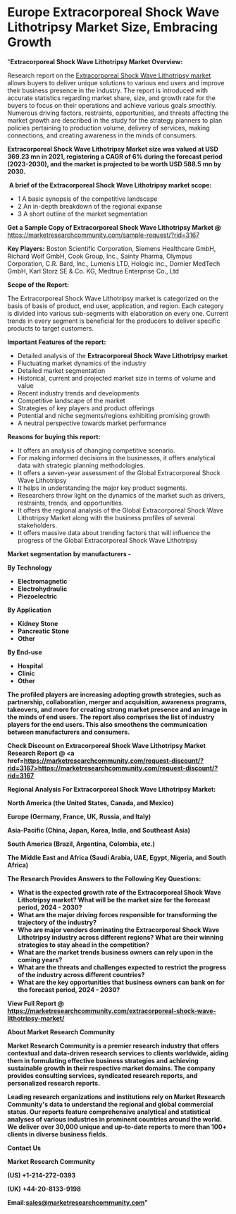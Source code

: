 # Europe Extracorporeal Shock Wave Lithotripsy Market Size, Embracing Growth
"<strong>Extracorporeal Shock Wave Lithotripsy Market Overview:</strong>

Research report on the <a href=https://marketresearchcommunity.com/extracorporeal-shock-wave-lithotripsy-market/>Extracorporeal Shock Wave Lithotripsy market</a> allows buyers to deliver unique solutions to various end users and improve their business presence in the industry. The report is introduced with accurate statistics regarding market share, size, and growth rate for the buyers to focus on their operations and achieve various goals smoothly. Numerous driving factors, restraints, opportunities, and threats affecting the market growth are described in the study for the strategy planners to plan policies pertaining to production volume, delivery of services, making connections, and creating awareness in the minds of consumers.

<strong>Extracorporeal Shock Wave Lithotripsy Market size was valued at USD 369.23 mn in 2021, registering a CAGR of 6% during the forecast period (2023-2030), and the market is projected to be worth USD 588.5 mn by 2030.</strong>

 <Strong>A brief of the Extracorporeal Shock Wave Lithotripsy market scope:</Strong>
<ul>
 <li>1  A basic synopsis of the competitive landscape</li>
 <li>2  An in-depth breakdown of the regional expanse</li>
 <li>3  A short outline of the market segmentation</li>
</ul>
<strong>Get a Sample Copy of Extracorporeal Shock Wave Lithotripsy Market @ </b></strong><a href=https://marketresearchcommunity.com/sample-request/?rid=3167><u>https://marketresearchcommunity.com/sample-request/?rid=3167</u></a>

<strong>Key Players:</strong> 
Boston Scientific Corporation, Siemens Healthcare GmbH, Richard Wolf GmbH, Cook Group, Inc., Sainty Pharma, Olympus Corporation, C.R. Bard, Inc., Lumenis LTD, Hologic Inc., Dornier MedTech GmbH, Karl Storz SE &amp; Co. KG, Medtrue Enterprise Co., Ltd

<strong>Scope of the Report:</strong>

The Extracorporeal Shock Wave Lithotripsy market is categorized on the basis of basis of product, end user, application, and region. Each category is divided into various sub-segments with elaboration on every one. Current trends in every segment is beneficial for the producers to deliver specific products to target customers.

<strong><b>Important Features of the report:</b></strong>
<ul>
  <li>Detailed analysis of the <strong><b>Extracorporeal Shock Wave Lithotripsy </b></strong><strong><b>market</b></strong></li>
  <li>Fluctuating market dynamics of the industry</li>
  <li>Detailed market segmentation</li>
  <li>Historical, current and projected market size in terms of volume and value</li>
  <li>Recent industry trends and developments</li>
  <li>Competitive landscape of the market</li>
  <li>Strategies of key players and product offerings</li>
  <li>Potential and niche segments/regions exhibiting promising growth</li>
  <li>A neutral perspective towards market performance</li>
</ul>
<strong><b>Reasons for buying this report:</b></strong>
<ul>
  <li>It offers an analysis of changing competitive scenario.</li>
  <li>For making informed decisions in the businesses, it offers analytical data with strategic planning methodologies.</li>
  <li>It offers a seven-year assessment of the Global Extracorporeal Shock Wave Lithotripsy</li>
  <li>It helps in understanding the major key product segments.</li>
  <li>Researchers throw light on the dynamics of the market such as drivers, restraints, trends, and opportunities.</li>
  <li>It offers the regional analysis of the Global Extracorporeal Shock Wave Lithotripsy Market along with the business profiles of several stakeholders.</li>
  <li>It offers massive data about trending factors that will influence the progress of the Global Extracorporeal Shock Wave Lithotripsy</li>
</ul>

<strong>Market segmentation by manufacturers -</strong>


<strong><strong>By Technology</strong></h4>
<ul>
 	<li>Electromagnetic</li>
 	<li>Electrohydraulic</li>
 	<li>Piezoelectric</li>
</ul>
<strong><strong>By Application</strong></h4>
<ul>
 	<li>Kidney Stone</li>
 	<li>Pancreatic Stone</li>
 	<li>Other</li>
</ul>
<strong><strong>By End-use</strong></h4>
<ul>
 	<li>Hospital</li>
 	<li>Clinic</li>
 	<li>Other</li>
</ul>

The profiled players are increasing adopting growth strategies, such as partnership, collaboration, merger and acquisition, awareness programs, takeovers, and more for creating strong market presence and an image in the minds of end users. The report also comprises the list of industry players for the end users. This also smoothens the communication between manufacturers and consumers.

<strong><b>Check Discount on Extracorporeal Shock Wave Lithotripsy Market Research Report @ </b></strong><a href=https://marketresearchcommunity.com/request-discount/?rid=3167><u>https://marketresearchcommunity.com/request-discount/?rid=3167</u></a>

<strong>Regional Analysis For Extracorporeal Shock Wave Lithotripsy Market:</strong>

<strong>North America</strong> (the United States, Canada, and Mexico)

<strong>Europe</strong> (Germany, France, UK, Russia, and Italy)

<strong>Asia-Pacific</strong> (China, Japan, Korea, India, and Southeast Asia)

<strong>South America</strong> (Brazil, Argentina, Colombia, etc.)

<strong>The Middle East and Africa</strong> (Saudi Arabia, UAE, Egypt, Nigeria, and South Africa)

<strong>The Research Provides Answers to the Following Key Questions:</strong>
<ul>
 	<li>What is the expected growth rate of the Extracorporeal Shock Wave Lithotripsy market? What will be the market size for the forecast period, 2024 - 2030?</li>
 	<li>What are the major driving forces responsible for transforming the trajectory of the industry?</li>
 	<li>Who are major vendors dominating the Extracorporeal Shock Wave Lithotripsy industry across different regions? What are their winning strategies to stay ahead in the competition?</li>
 	<li>What are the market trends business owners can rely upon in the coming years?</li>
 	<li>What are the threats and challenges expected to restrict the progress of the industry across different countries?</li>
 	<li>What are the key opportunities that business owners can bank on for the forecast period, 2024 - 2030?</li>
</ul>

<strong>View Full Report @</strong> <a href=https://marketresearchcommunity.com/extracorporeal-shock-wave-lithotripsy-market/>https://marketresearchcommunity.com/extracorporeal-shock-wave-lithotripsy-market/</a>

<strong>About Market Research Community</strong>

Market Research Community is a premier research industry that offers contextual and data-driven research services to clients worldwide, aiding them in formulating effective business strategies and achieving sustainable growth in their respective market domains. The company provides consulting services, syndicated research reports, and personalized research reports.

Leading research organizations and institutions rely on Market Research Community's data to understand the regional and global commercial status. Our reports feature comprehensive analytical and statistical analyses of various industries in prominent countries around the world. We deliver over 30,000 unique and up-to-date reports to more than 100+ clients in diverse business fields.

<strong>Contact Us</strong>

<strong>Market Research Community</strong>

(US) +1-214-272-0393

(UK) +44-20-8133-9198

<strong>Email:</strong>sales@marketresearchcommunity.com"
